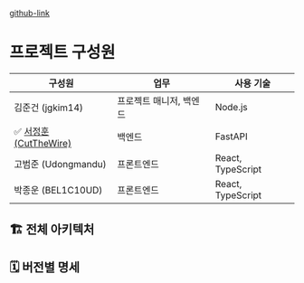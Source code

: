 [github-link](https://github.com/TreeNut-KR/JMEDUSERVER)

# 프로젝트 구성원

| 구성원 | 업무 | 사용 기술 |  
|--------|--------|------------|  
| 김준건 (jgkim14) | 프로젝트 매니저, 백엔드 | Node.js |
| ✅ [서정훈 (CutTheWire)](https://github.com/CutTheWire) | 백엔드 | FastAPI |
| 고범준 (Udongmandu) | 프론트엔드 | React, TypeScript |
| 박종운 (BEL1C10UD) | 프론트엔드 | React, TypeScript |

## 🏗️ 전체 아키텍처

## 🗓️ 버전별 명세
